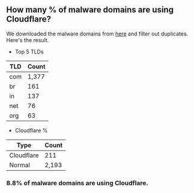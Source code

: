 ## How many % of malware domains are using Cloudflare?


We downloaded the malware domains from [here](https://urlhaus.abuse.ch) and filter out duplicates.
Here's the result.


[//]: # (start replacement)


- Top 5 TLDs

| TLD | Count |
| --- | --- |
| com | 1,377 |
| br | 161 |
| in | 137 |
| net | 76 |
| org | 63 |


- Cloudflare %

| Type | Count |
| --- | --- |
| Cloudflare | 211 |
| Normal | 2,193 |


### 8.8% of malware domains are using Cloudflare.